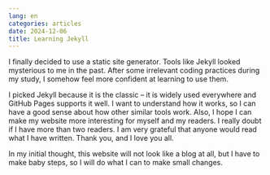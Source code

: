 ```yaml
---
lang: en
categories: articles
date: 2024-12-06
title: Learning Jekyll
---
```

I finally decided to use a static site generator. Tools like Jekyll looked mysterious to me in the past. After some irrelevant coding practices during my study, I somehow feel more confident at learning to use them.

I picked Jekyll because it is the classic – it is widely used everywhere and GitHub Pages supports it well. I want to understand how it works, so I can have a good sense about how other similar tools work. Also, I hope I can make my website more interesting for myself and my readers. I really doubt if I have more than two readers. I am very grateful that anyone would read what I have written. Thank you, and I love you all.

In my initial thought, this website will not look like a blog at all, but I have to make baby steps, so I will do what I can to make small changes.
